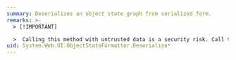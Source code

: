 ```yaml
---
summary: Deserializes an object state graph from serialized form.
remarks: >-
  > [!IMPORTANT]

  >  Calling this method with untrusted data is a security risk. Call this method only with trusted data. For more information, see [Untrusted Data Security Risks](http://go.microsoft.com/fwlink/?LinkId=330378).
uid: System.Web.UI.ObjectStateFormatter.Deserialize*
---
```

